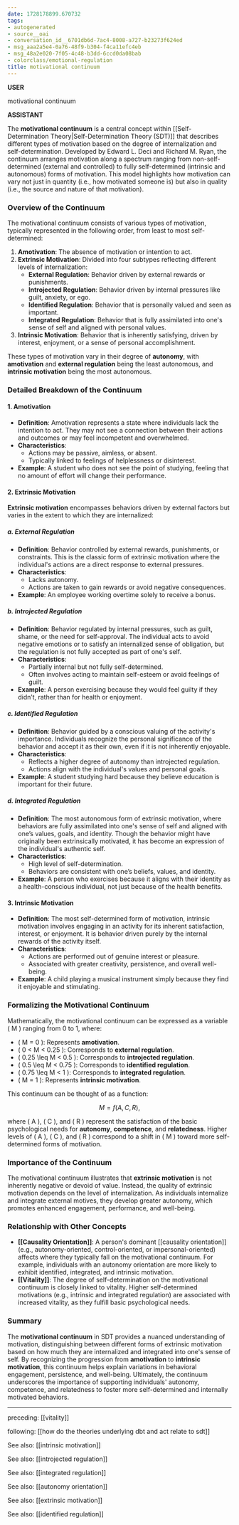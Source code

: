 ```yaml
---
date: 1728178899.670732
tags:
- autogenerated
- source__oai
- conversation_id__6701db6d-7ac4-8008-a727-b23273f624ed
- msg_aaa2a5e4-0a76-48f9-b304-f4ca11efc4eb
- msg_48a2e020-7f05-4c48-b3dd-6ccd0da08bab
- colorclass/emotional-regulation
title: motivational continuum
---
```


**USER**

motivational continuum


**ASSISTANT**

The **motivational continuum** is a central concept within [[Self-Determination Theory|Self-Determination Theory (SDT)]] that describes different types of motivation based on the degree of internalization and self-determination. Developed by Edward L. Deci and Richard M. Ryan, the continuum arranges motivation along a spectrum ranging from non-self-determined (external and controlled) to fully self-determined (intrinsic and autonomous) forms of motivation. This model highlights how motivation can vary not just in quantity (i.e., how motivated someone is) but also in quality (i.e., the source and nature of that motivation).

### Overview of the Continuum

The motivational continuum consists of various types of motivation, typically represented in the following order, from least to most self-determined:

1. **Amotivation**: The absence of motivation or intention to act.
2. **Extrinsic Motivation**: Divided into four subtypes reflecting different levels of internalization:
   - **External Regulation**: Behavior driven by external rewards or punishments.
   - **Introjected Regulation**: Behavior driven by internal pressures like guilt, anxiety, or ego.
   - **Identified Regulation**: Behavior that is personally valued and seen as important.
   - **Integrated Regulation**: Behavior that is fully assimilated into one's sense of self and aligned with personal values.
3. **Intrinsic Motivation**: Behavior that is inherently satisfying, driven by interest, enjoyment, or a sense of personal accomplishment.

These types of motivation vary in their degree of **autonomy**, with **amotivation** and **external regulation** being the least autonomous, and **intrinsic motivation** being the most autonomous.

### Detailed Breakdown of the Continuum

#### 1. Amotivation

- **Definition**: Amotivation represents a state where individuals lack the intention to act. They may not see a connection between their actions and outcomes or may feel incompetent and overwhelmed.
- **Characteristics**:
  - Actions may be passive, aimless, or absent.
  - Typically linked to feelings of helplessness or disinterest.
- **Example**: A student who does not see the point of studying, feeling that no amount of effort will change their performance.

#### 2. Extrinsic Motivation

**Extrinsic motivation** encompasses behaviors driven by external factors but varies in the extent to which they are internalized:

##### a. External Regulation

- **Definition**: Behavior controlled by external rewards, punishments, or constraints. This is the classic form of extrinsic motivation where the individual's actions are a direct response to external pressures.
- **Characteristics**:
  - Lacks autonomy.
  - Actions are taken to gain rewards or avoid negative consequences.
- **Example**: An employee working overtime solely to receive a bonus.

##### b. Introjected Regulation

- **Definition**: Behavior regulated by internal pressures, such as guilt, shame, or the need for self-approval. The individual acts to avoid negative emotions or to satisfy an internalized sense of obligation, but the regulation is not fully accepted as part of one's self.
- **Characteristics**:
  - Partially internal but not fully self-determined.
  - Often involves acting to maintain self-esteem or avoid feelings of guilt.
- **Example**: A person exercising because they would feel guilty if they didn’t, rather than for health or enjoyment.

##### c. Identified Regulation

- **Definition**: Behavior guided by a conscious valuing of the activity's importance. Individuals recognize the personal significance of the behavior and accept it as their own, even if it is not inherently enjoyable.
- **Characteristics**:
  - Reflects a higher degree of autonomy than introjected regulation.
  - Actions align with the individual's values and personal goals.
- **Example**: A student studying hard because they believe education is important for their future.

##### d. Integrated Regulation

- **Definition**: The most autonomous form of extrinsic motivation, where behaviors are fully assimilated into one's sense of self and aligned with one’s values, goals, and identity. Though the behavior might have originally been extrinsically motivated, it has become an expression of the individual's authentic self.
- **Characteristics**:
  - High level of self-determination.
  - Behaviors are consistent with one’s beliefs, values, and identity.
- **Example**: A person who exercises because it aligns with their identity as a health-conscious individual, not just because of the health benefits.

#### 3. Intrinsic Motivation

- **Definition**: The most self-determined form of motivation, intrinsic motivation involves engaging in an activity for its inherent satisfaction, interest, or enjoyment. It is behavior driven purely by the internal rewards of the activity itself.
- **Characteristics**:
  - Actions are performed out of genuine interest or pleasure.
  - Associated with greater creativity, persistence, and overall well-being.
- **Example**: A child playing a musical instrument simply because they find it enjoyable and stimulating.

### Formalizing the Motivational Continuum

Mathematically, the motivational continuum can be expressed as a variable \( M \) ranging from 0 to 1, where:

- \( M = 0 \): Represents **amotivation**.
- \( 0 < M < 0.25 \): Corresponds to **external regulation**.
- \( 0.25 \leq M < 0.5 \): Corresponds to **introjected regulation**.
- \( 0.5 \leq M < 0.75 \): Corresponds to **identified regulation**.
- \( 0.75 \leq M < 1 \): Corresponds to **integrated regulation**.
- \( M = 1 \): Represents **intrinsic motivation**.

This continuum can be thought of as a function:

$$ M = f(A, C, R), $$

where \( A \), \( C \), and \( R \) represent the satisfaction of the basic psychological needs for **autonomy**, **competence**, and **relatedness**. Higher levels of \( A \), \( C \), and \( R \) correspond to a shift in \( M \) toward more self-determined forms of motivation.

### Importance of the Continuum

The motivational continuum illustrates that **extrinsic motivation** is not inherently negative or devoid of value. Instead, the quality of extrinsic motivation depends on the level of internalization. As individuals internalize and integrate external motives, they develop greater autonomy, which promotes enhanced engagement, performance, and well-being.

### Relationship with Other Concepts

- **[[Causality Orientation]]**: A person's dominant [[causality orientation]] (e.g., autonomy-oriented, control-oriented, or impersonal-oriented) affects where they typically fall on the motivational continuum. For example, individuals with an autonomy orientation are more likely to exhibit identified, integrated, and intrinsic motivation.
- **[[Vitality]]**: The degree of self-determination on the motivational continuum is closely linked to vitality. Higher self-determined motivations (e.g., intrinsic and integrated regulation) are associated with increased vitality, as they fulfill basic psychological needs.

### Summary

The **motivational continuum** in SDT provides a nuanced understanding of motivation, distinguishing between different forms of extrinsic motivation based on how much they are internalized and integrated into one's sense of self. By recognizing the progression from **amotivation** to **intrinsic motivation**, this continuum helps explain variations in behavioral engagement, persistence, and well-being. Ultimately, the continuum underscores the importance of supporting individuals' autonomy, competence, and relatedness to foster more self-determined and internally motivated behaviors.


---

preceding: [[vitality]]  


following: [[how do the theories underlying dbt and act relate to sdt]]

See also: [[intrinsic motivation]]


See also: [[introjected regulation]]


See also: [[integrated regulation]]


See also: [[autonomy orientation]]


See also: [[extrinsic motivation]]


See also: [[identified regulation]]